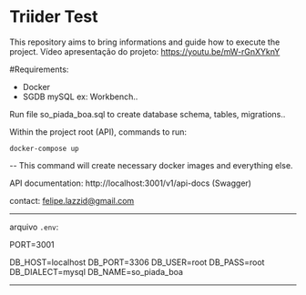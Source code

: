 # Triider Test

This repository aims to bring informations and guide how to execute the project.
Vídeo apresentação do projeto: https://youtu.be/mW-rGnXYknY

#Requirements:

- Docker
- SGDB mySQL ex: Workbench..

Run file so_piada_boa.sql to create database schema, tables, migrations..

Within the project root (API), commands to run:

`docker-compose up`

-- This command will create necessary docker images and everything else.

API documentation: http://localhost:3001/v1/api-docs (Swagger)

contact: felipe.lazzid@gmail.com

---

arquivo `.env`:

PORT=3001

DB_HOST=localhost
DB_PORT=3306
DB_USER=root
DB_PASS=root
DB_DIALECT=mysql
DB_NAME=so_piada_boa

---
